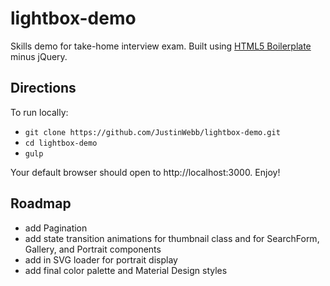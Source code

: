 # lightbox-demo
Skills demo for take-home interview exam.  Built using [HTML5 Boilerplate](https://html5boilerplate.com/) minus jQuery.

## Directions
To run locally:

- `git clone https://github.com/JustinWebb/lightbox-demo.git`
- `cd lightbox-demo`
- `gulp`

Your default browser should open to http://localhost:3000.
Enjoy!

## Roadmap
- add Pagination
- add state transition animations for thumbnail class and for SearchForm, Gallery, and Portrait components
- add in SVG loader for portrait display
- add final color palette and Material Design styles
